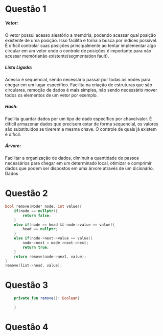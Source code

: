 # Questão 1

##### Vetor: 
O vetor possui acesso aleatório a memória, podendo acessar qual posição existente de uma posição. Isso facilita e torna a busca por indices possível. É difícil controlar suas posições principalmente ao tentar implementar algo circular em um vetor onde o controle de posições é importante para não acessar memórianão existente(segmentation fault).

 ##### Lista Ligada:
Acesso é sequencial, sendo necessário passar por todas os nodes para chegar em um lugar específico. Facilita na criação de estruturas que são circulares, remoção de dados é mais simples, não sendo necessário mover todos os elementos de um vetor por exemplo. 

 ##### Hash:
Facilita guardar dados por um tipo de dado específico por chave/valor. É difícil armazenar dados que precisem estar de forma sequencial, os valores são substituidos se tiverem a mesma chave. O controle de quais já existem é difícil.
 ##### Árvore:
Facilitar a organização de dados, diminuir a quantidade de passos necessários para chegar em um determinado local, otimizar e comprimir dados que podem ser dispostos em uma árvore através de um dicionário. Dados 

# Questão 2
```cpp
bool remove(Node* node, int value){
    if(node == nullptr){
        return false;
    }
    else if(node == head && node->value == value){
        head == nullptr;
    }
    else if(node->next->value == value){
        node->next = node->next->next;
        return true;
    }
    return remove(node->next, value);
}
remove(list->head, value);
```

# Questão 3

```kotlin
    private fun remove(): Boolean{
        
    }
```
# Questão 4

```

```
